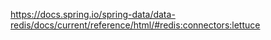 https://docs.spring.io/spring-data/data-redis/docs/current/reference/html/#redis:connectors:lettuce
